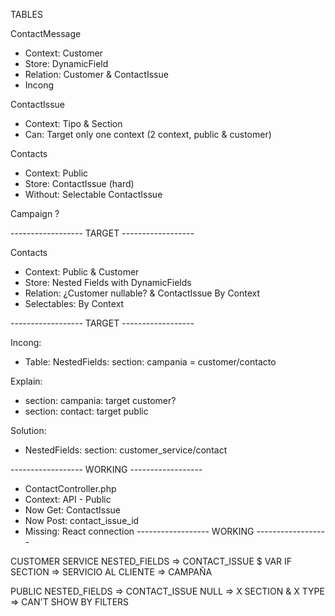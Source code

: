 TABLES

ContactMessage
-   Context: Customer
-   Store: DynamicField
-   Relation: Customer & ContactIssue
-   Incong

ContactIssue
-   Context: Tipo & Section
-   Can: Target only one context (2 context, public & customer)

Contacts
-   Context: Public
-   Store: ContactIssue (hard)
-   Without: Selectable ContactIssue

Campaign ? 

------------------ TARGET ------------------

Contacts
-   Context: Public & Customer
-   Store: Nested Fields with DynamicFields
-   Relation: ¿Customer nullable? & ContactIssue By Context
-   Selectables: By Context

------------------ TARGET ------------------

Incong:

-   Table: NestedFields: section: campania = customer/contacto

Explain: 

-   section: campania: target customer?
-   section: contact: target public

Solution:

-   NestedFields: section: customer_service/contact


------------------ WORKING ------------------
-   ContactController.php
-   Context: API - Public
-   Now Get: ContactIssue
-   Now Post: contact_issue_id
-   Missing: React connection
------------------ WORKING ------------------


CUSTOMER SERVICE
NESTED_FIELDS => CONTACT_ISSUE $ VAR IF SECTION => SERVICIO AL CLIENTE => CAMPAÑA

PUBLIC
NESTED_FIELDS => CONTACT_ISSUE NULL => X SECTION & X TYPE => CAN'T SHOW BY FILTERS